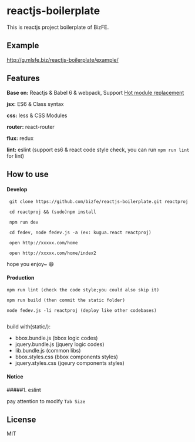 # reactjs-boilerplate

This is reactjs project boilerplate of BizFE.

## Example

http://g.mlsfe.biz/reactjs-boilerplate/example/

## Features

**Base on:** Reactjs & Babel 6 & webpack, Support [Hot module replacement](https://webpack.github.io/docs/webpack-dev-middleware.html)

**jsx:** ES6 & Class syntax

**css:** less & CSS Modules

**router:** react-router

**flux:** redux

**lint:** eslint  (support es6 & react code style check, you can run `npm run lint` for lint)

## How to use 

#### Develop
```shell
 git clone https://github.com/bizfe/reactjs-boilerplate.git reactproj

 cd reactproj && (sudo)npm install 

 npm run dev

 cd fedev, node fedev.js -a (ex: kugua.react reactproj)

 open http://xxxxx.com/home

 open http://xxxxx.com/home/index2

```
hope you enjoy~ :smile:

#### Production
```
npm run lint (check the code style;you could also skip it)

npm run build (then commit the static folder)

node fedev.js -li reactproj (deploy like other codebases)
	
```

build with(static/): 
- bbox.bundle.js (bbox logic codes)
- jquery.bundle.js (jquery logic codes)
- lib.bundle.js (common libs)
- bbox.styles.css (bbox components styles)
- jquery.styles.css (jqeury components styles)

#### Notice

#####1. eslint

pay attention to modify `Tab Size`

## License

MIT

